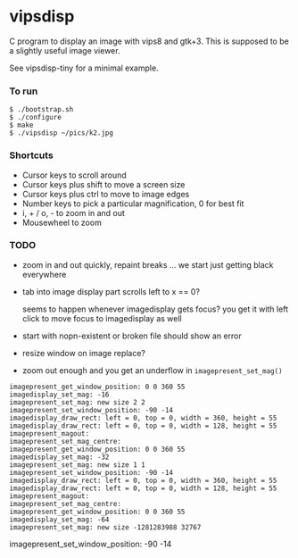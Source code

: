 # vipsdisp

C program to display an image with vips8 and gtk+3. This is supposed to be
a slightly useful image viewer. 

See vipsdisp-tiny for a minimal example.

### To run

```
$ ./bootstrap.sh
$ ./configure 
$ make
$ ./vipsdisp ~/pics/k2.jpg
```

### Shortcuts

* Cursor keys to scroll around
* Cursor keys plus shift to move a screen size
* Cursor keys plus ctrl to move to image edges
* Number keys to pick a particular magnification, 0 for best fit
* i, + / o, - to zoom in and out
* Mousewheel to zoom

### TODO

- zoom in and out quickly, repaint breaks ... we start just getting black
  everywhere 

- tab into image display part scrolls left to x == 0?

  seems to happen whenever imagedisplay gets focus? you get it with left 
  click to move focus to imagedisplay as well

- start with nopn-existent or broken file should show an error

- resize window on image replace?

- zoom out enough and you get an underflow in `imagepresent_set_mag()`

```
imagepresent_get_window_position: 0 0 360 55
imagedisplay_set_mag: -16
imagepresent_set_mag: new size 2 2
imagepresent_set_window_position: -90 -14
imagedisplay_draw_rect: left = 0, top = 0, width = 360, height = 55
imagedisplay_draw_rect: left = 0, top = 0, width = 128, height = 55
imagepresent_magout:
imagepresent_set_mag_centre:
imagepresent_get_window_position: 0 0 360 55
imagedisplay_set_mag: -32
imagepresent_set_mag: new size 1 1
imagepresent_set_window_position: -90 -14
imagedisplay_draw_rect: left = 0, top = 0, width = 360, height = 55
imagedisplay_draw_rect: left = 0, top = 0, width = 128, height = 55
imagepresent_magout:
imagepresent_set_mag_centre:
imagepresent_get_window_position: 0 0 360 55
imagedisplay_set_mag: -64
imagepresent_set_mag: new size -1281283988 32767
```
imagepresent_set_window_position: -90 -14


